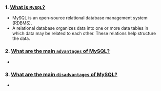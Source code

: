 ### 1. <ins>What is `MySQL`?</ins>

- MySQL is an open-source relational database management system (RDBMS).
- A relational database organizes data into one or more data tables in which data may be related to each other. These relations help structure the data.

### 2. <ins>What are the main `advantages` of MySQL?</ins>

-

### 3. <ins>What are the main `disadvantages` of MySQL?</ins>

-
